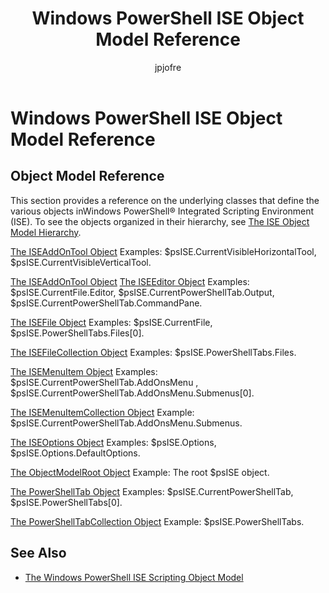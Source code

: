 ﻿---
title:  Windows PowerShell ISE Object Model Reference
ms.date:  2016-05-11
keywords:  powershell,cmdlet
description:  
ms.topic:  article
author:  jpjofre
manager:  dongill
ms.prod:  powershell
ms.assetid:  e1a9e7d1-0fd5-47de-8d9b-f1be1ed13b0c
---

# Windows PowerShell ISE Object Model Reference
  
## Object Model Reference
 This section provides a reference on the underlying classes that define the various objects inWindows PowerShell® Integrated Scripting Environment (ISE). To see the objects organized in their hierarchy, see [The ISE Object Model Hierarchy](The-ISE-Object-Model-Hierarchy.md).

 [The ISEAddOnTool Object](The-ISEAddOnTool-Object.md)
 Examples: $psISE.CurrentVisibleHorizontalTool, $psISE.CurrentVisibleVerticalTool.

 [The ISEAddOnTool Object](The-ISEAddOnTool-Object.md)
  [The ISEEditor Object](The-ISEEditor-Object.md)
 Examples: $psISE.CurrentFile.Editor, $psISE.CurrentPowerShellTab.Output, $psISE.CurrentPowerShellTab.CommandPane.

 [The ISEFile Object](The-ISEFile-Object.md)
 Examples: $psISE.CurrentFile, $psISE.PowerShellTabs.Files\[0\].

 [The ISEFileCollection Object](The-ISEFileCollection-Object.md)
 Examples: $psISE.PowerShellTabs.Files.

 [The ISEMenuItem Object](The-ISEMenuItem-Object.md)
 Examples: $psISE.CurrentPowerShellTab.AddOnsMenu , $psISE.CurrentPowerShellTab.AddOnsMenu.Submenus\[0\].

 [The ISEMenuItemCollection Object](The-ISEMenuItemCollection-Object.md)
 Example: $psISE.CurrentPowerShellTab.AddOnsMenu.Submenus.

 [The ISEOptions Object](The-ISEOptions-Object.md)
 Examples: $psISE.Options, $psISE.Options.DefaultOptions.

 [The ObjectModelRoot Object](The-ObjectModelRoot-Object.md)
 Example: The root $psISE object.

 [The PowerShellTab Object](The-PowerShellTab-Object.md)
 Examples: $psISE.CurrentPowerShellTab, $psISE.PowerShellTabs\[0\].

 [The PowerShellTabCollection Object](The-PowerShellTabCollection-Object.md)
 Example: $psISE.PowerShellTabs.

## See Also
- [The Windows PowerShell ISE Scripting Object Model](The-Windows-PowerShell-ISE-Scripting-Object-Model.md)

  
